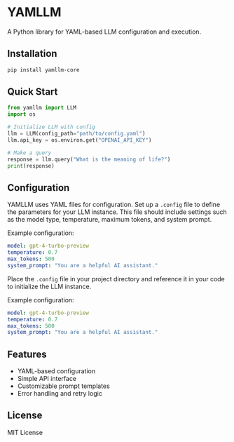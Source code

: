 # YAMLLM

A Python library for YAML-based LLM configuration and execution.

## Installation

```bash
pip install yamllm-core
```

## Quick Start

```python
from yamllm import LLM
import os

# Initialize LLM with config
llm = LLM(config_path="path/to/config.yaml")
llm.api_key = os.environ.get("OPENAI_API_KEY")

# Make a query
response = llm.query("What is the meaning of life?")
print(response)
```

## Configuration
YAMLLM uses YAML files for configuration. Set up a `.config` file to define the parameters for your LLM instance. This file should include settings such as the model type, temperature, maximum tokens, and system prompt.

Example configuration:

```yaml
model: gpt-4-turbo-preview
temperature: 0.7
max_tokens: 500
system_prompt: "You are a helpful AI assistant."
```

Place the `.config` file in your project directory and reference it in your code to initialize the LLM instance.

Example configuration:

```yaml
model: gpt-4-turbo-preview
temperature: 0.7
max_tokens: 500
system_prompt: "You are a helpful AI assistant."
```

## Features

- YAML-based configuration
- Simple API interface
- Customizable prompt templates
- Error handling and retry logic

## License

MIT License